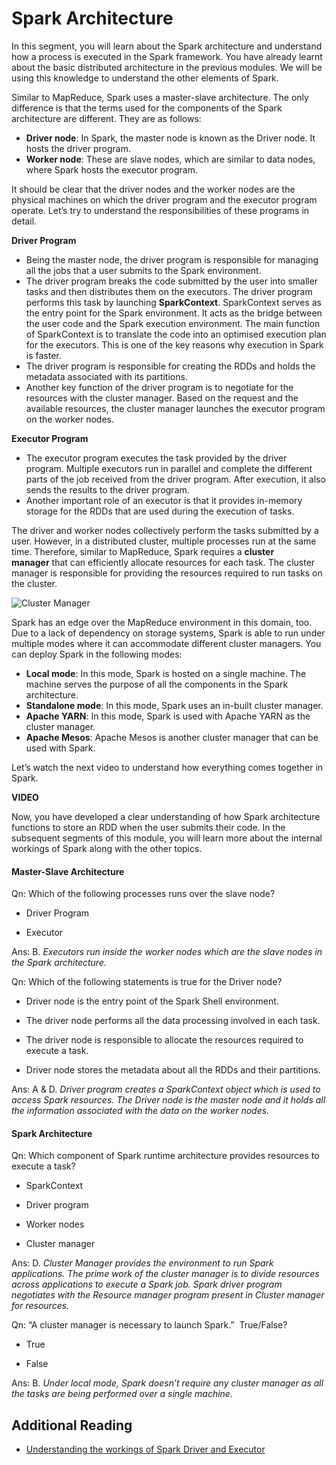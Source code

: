 # Spark Architecture

In this segment, you will learn about the Spark architecture and understand how a process is executed in the Spark framework. You have already learnt about the basic distributed architecture in the previous modules. We will be using this knowledge to understand the other elements of Spark.

Similar to MapReduce, Spark uses a master-slave architecture. The only difference is that the terms used for the components of the Spark architecture are different. They are as follows:

- **Driver node**: In Spark, the master node is known as the Driver node. It hosts the driver program.
- **Worker node**: These are slave nodes, which are similar to data nodes, where Spark hosts the executor program.

It should be clear that the driver nodes and the worker nodes are the physical machines on which the driver program and the executor program operate. Let’s try to understand the responsibilities of these programs in detail.

**Driver Program**

- Being the master node, the driver program is responsible for managing all the jobs that a user submits to the Spark environment.
- The driver program breaks the code submitted by the user into smaller tasks and then distributes them on the executors. The driver program performs this task by launching **SparkContext**. SparkContext serves as the entry point for the Spark environment. It acts as the bridge between the user code and the Spark execution environment. The main function of SparkContext is to translate the code into an optimised execution plan for the executors. This is one of the key reasons why execution in Spark is faster.
- The driver program is responsible for creating the RDDs and holds the metadata associated with its partitions.
- Another key function of the driver program is to negotiate for the resources with the cluster manager. Based on the request and the available resources, the cluster manager launches the executor program on the worker nodes.

**Executor Program**

- The executor program executes the task provided by the driver program. Multiple executors run in parallel and complete the different parts of the job received from the driver program. After execution, it also sends the results to the driver program.
- Another important role of an executor is that it provides in-memory storage for the RDDs that are used during the execution of tasks.

The driver and worker nodes collectively perform the tasks submitted by a user. However, in a distributed cluster, multiple processes run at the same time. Therefore, similar to MapReduce, Spark requires a **cluster manager** that can efficiently allocate resources for each task. The cluster manager is responsible for providing the resources required to run tasks on the cluster.

![Cluster Manager](https://i.ibb.co/k9vwgN3/Cluster-Manager.png)

Spark has an edge over the MapReduce environment in this domain, too. Due to a lack of dependency on storage systems, Spark is able to run under multiple modes where it can accommodate different cluster managers. You can deploy Spark in the following modes:

- **Local mode**: In this mode, Spark is hosted on a single machine. The machine serves the purpose of all the components in the Spark architecture.
- **Standalone mode**: In this mode, Spark uses an in-built cluster manager.
- **Apache YARN**: In this mode, Spark is used with Apache YARN as the cluster manager.
- **Apache Mesos**: Apache Mesos is another cluster manager that can be used with Spark.

Let’s watch the next video to understand how everything comes together in Spark.

**VIDEO**

Now, you have developed a clear understanding of how Spark architecture functions to store an RDD when the user submits their code. In the subsequent segments of this module, you will learn more about the internal workings of Spark along with the other topics.

#### Master-Slave Architecture

Qn: Which of the following processes runs over the slave node?

- Driver Program

- Executor

Ans: B. *Executors run inside the worker nodes which are the slave nodes in the Spark architecture.*

Qn: Which of the following statements is true for the Driver node?

- Driver node is the entry point of the Spark Shell environment.

- The driver node performs all the data processing involved in each task.

- The driver node is responsible to allocate the resources required to execute a task.

- Driver node stores the metadata about all the RDDs and their partitions.

Ans: A & D. *Driver program creates a SparkContext object which is used to access Spark resources. The Driver node is the master node and it holds all the information associated with the data on the worker nodes.*

#### Spark Architecture

Qn: Which component of Spark runtime architecture provides resources to execute a task?

- SparkContext

- Driver program

- Worker nodes

- Cluster manager

Ans: D. *Cluster Manager provides the environment to run Spark applications. The prime work of the cluster manager is to divide resources across applications to execute a Spark job. Spark driver program negotiates with the Resource manager program present in Cluster manager for resources.*

Qn: “A cluster manager is necessary to launch Spark.”  True/False?

- True

- False

Ans: B. *Under local mode, Spark doesn’t require any cluster manager as all the tasks are being performed over a single machine.*

## Additional Reading

- [Understanding the workings of Spark Driver and Executor](https://blog.knoldus.com/understanding-the-working-of-spark-driver-and-executor/)
